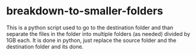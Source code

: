 # breakdown-to-smaller-folders
This is a python script used to go to the destination folder and than separate the files in the folder into multiple folders (as needed) divided by 1GB each. It is done in python, just replace the source folder and the destination folder and its done.
